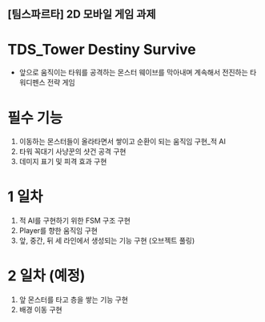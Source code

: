 ## [팀스파르타] 2D 모바일 게임 과제

# TDS_Tower Destiny Survive
- 앞으로 움직이는 타워를 공격하는 몬스터 웨이브를 막아내며 계속해서 전진하는 타워디펜스 전략 게임

# 필수 기능
1. 이동하는 몬스터들이 올라타면서 쌓이고 순환이 되는 움직임 구현_적 AI
2. 타워 꼭대기 사냥꾼의 샷건 공격 구현
3. 데미지 표기 및 피격 효과 구현

# 1 일차
1. 적 AI를 구현하기 위한 FSM 구조 구현
2. Player를 향한 움직임 구현
3. 앞, 중간, 뒤 세 라인에서 생성되는 기능 구현 (오브젝트 풀링)


# 2 일차 (예정)
1. 앞 몬스터를 타고 층을 쌓는 기능 구현
2. 배경 이동 구현
